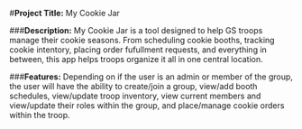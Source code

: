 #**Project Title:** My Cookie Jar

###**Description:** 
My Cookie Jar is a tool designed to help GS troops manage their cookie seasons. From scheduling cookie booths, tracking cookie intentory, placing order fufullment requests, and everything in between, this app helps troops organize it all in one central location.

###**Features:**
Depending on if the user is an admin or member of the group, the user will have the ability to create/join a group, view/add booth schedules, view/update troop inventory, view current members and view/update their roles within the group, and place/manage cookie orders within the troop. 
